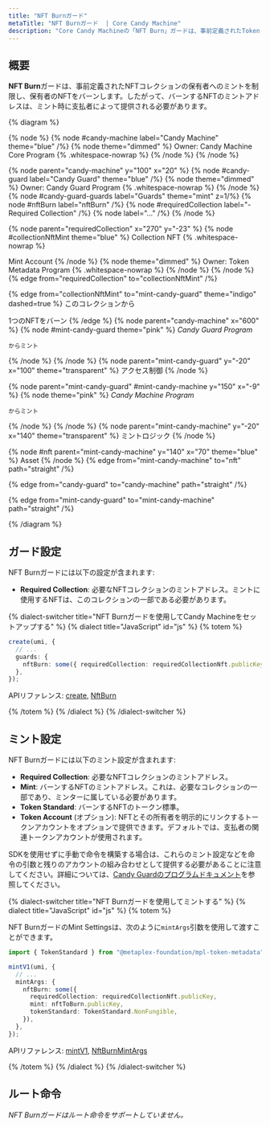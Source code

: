 ```yaml
---
title: "NFT Burnガード"
metaTitle: "NFT Burnガード  | Core Candy Machine"
description: "Core Candy Machineの「NFT Burn」ガードは、事前定義されたToken Metadata NFT/pNFTコレクションの保有者へのミントを制限し、購入中に保有者のNFTをバーンします。"
---
```


## 概要

**NFT Burn**ガードは、事前定義されたNFTコレクションの保有者へのミントを制限し、保有者のNFTをバーンします。したがって、バーンするNFTのミントアドレスは、ミント時に支払者によって提供される必要があります。

{% diagram  %}

{% node %}
{% node #candy-machine label="Candy Machine" theme="blue" /%}
{% node theme="dimmed" %}
Owner: Candy Machine Core Program {% .whitespace-nowrap %}
{% /node %}
{% /node %}

{% node parent="candy-machine" y="100" x="20" %}
{% node #candy-guard label="Candy Guard" theme="blue" /%}
{% node theme="dimmed" %}
Owner: Candy Guard Program {% .whitespace-nowrap %}
{% /node %}
{% node #candy-guard-guards label="Guards" theme="mint" z=1/%}
{% node #nftBurn label="nftBurn" /%}
{% node #requiredCollection label="- Required Collection" /%}
{% node label="..." /%}
{% /node %}

{% node parent="requiredCollection" x="270" y="-23"  %}
{% node #collectionNftMint theme="blue" %}
Collection NFT {% .whitespace-nowrap %}

Mint Account
{% /node %}
{% node theme="dimmed" %}
Owner: Token Metadata Program {% .whitespace-nowrap %}
{% /node %}
{% /node %}
{% edge from="requiredCollection" to="collectionNftMint" /%}


{% edge from="collectionNftMint" to="mint-candy-guard" theme="indigo" dashed=true %}
このコレクションから

1つのNFTをバーン
{% /edge %}
{% node parent="candy-machine" x="600" %}
  {% node #mint-candy-guard theme="pink" %}
    _Candy Guard Program_

    からミント
  {% /node %}
{% /node %}
{% node parent="mint-candy-guard" y="-20" x="100" theme="transparent" %}
  アクセス制御
{% /node %}

{% node parent="mint-candy-guard" #mint-candy-machine y="150" x="-9" %}
  {% node theme="pink" %}
    _Candy Machine Program_

    からミント
  {% /node %}
{% /node %}
{% node parent="mint-candy-machine" y="-20" x="140" theme="transparent" %}
  ミントロジック
{% /node %}

{% node #nft parent="mint-candy-machine" y="140" x="70" theme="blue" %}
  Asset
{% /node %}
{% edge from="mint-candy-machine" to="nft" path="straight" /%}

{% edge from="candy-guard" to="candy-machine" path="straight" /%}

{% edge from="mint-candy-guard" to="mint-candy-machine" path="straight" /%}

{% /diagram %}

## ガード設定

NFT Burnガードには以下の設定が含まれます:

- **Required Collection**: 必要なNFTコレクションのミントアドレス。ミントに使用するNFTは、このコレクションの一部である必要があります。

{% dialect-switcher title="NFT Burnガードを使用してCandy Machineをセットアップする" %}
{% dialect title="JavaScript" id="js" %}
{% totem %}

```ts
create(umi, {
  // ...
  guards: {
    nftBurn: some({ requiredCollection: requiredCollectionNft.publicKey }),
  },
});
```

APIリファレンス: [create](https://mpl-core-candy-machine.typedoc.metaplex.com/functions/create.html), [NftBurn](https://mpl-core-candy-machine.typedoc.metaplex.com/types/NftBurn.html)

{% /totem %}
{% /dialect %}
{% /dialect-switcher %}

## ミント設定

NFT Burnガードには以下のミント設定が含まれます:

- **Required Collection**: 必要なNFTコレクションのミントアドレス。
- **Mint**: バーンするNFTのミントアドレス。これは、必要なコレクションの一部であり、ミンターに属している必要があります。
- **Token Standard**: バーンするNFTのトークン標準。
- **Token Account** (オプション): NFTとその所有者を明示的にリンクするトークンアカウントをオプションで提供できます。デフォルトでは、支払者の関連トークンアカウントが使用されます。

SDKを使用せずに手動で命令を構築する場合は、これらのミント設定などを命令の引数と残りのアカウントの組み合わせとして提供する必要があることに注意してください。詳細については、[Candy Guardのプログラムドキュメント](https://github.com/metaplex-foundation/mpl-core-candy-machine/tree/main/programs/candy-guard#nftburn)を参照してください。

{% dialect-switcher title="NFT Burnガードを使用してミントする" %}
{% dialect title="JavaScript" id="js" %}
{% totem %}

NFT BurnガードのMint Settingsは、次のように`mintArgs`引数を使用して渡すことができます。

```ts
import { TokenStandard } from "@metaplex-foundation/mpl-token-metadata";

mintV1(umi, {
  // ...
  mintArgs: {
    nftBurn: some({
      requiredCollection: requiredCollectionNft.publicKey,
      mint: nftToBurn.publicKey,
      tokenStandard: TokenStandard.NonFungible,
    }),
  },
});
```

APIリファレンス: [mintV1](https://mpl-core-candy-machine.typedoc.metaplex.com/functions/mintV1.html), [NftBurnMintArgs](https://mpl-core-candy-machine.typedoc.metaplex.com/types/NftBurnMintArgs.html)

{% /totem %}
{% /dialect %}
{% /dialect-switcher %}

## ルート命令

_NFT Burnガードはルート命令をサポートしていません。_
